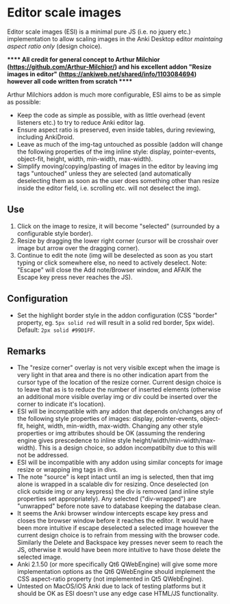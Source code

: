# Editor scale images

Editor scale images (ESI) is a minimal pure JS (i.e. no jquery etc.) implementation to allow scaling images in the Anki Desktop editor _maintaing aspect ratio only_ (design choice).

**\*\*\*\* All credit for general concept to Arthur Milchior (https://github.com/Arthur-Milchior/) and his excellent addon "Resize images in editor" (https://ankiweb.net/shared/info/1103084694) however all code written from scratch \*\*\*\***

Arthur Milchiors addon is much more configurable, ESI aims to be as simple as possible:
- Keep the code as simple as possible, with as little overhead (event listeners etc.) to try to reduce Anki editor lag.
- Ensure aspect ratio is preserved, even inside tables, during reviewing, including AnkiDroid.
- Leave as much of the img-tag untouched as possible (addon will change the following properties of the img inline style: display, pointer-events, object-fit, height, width, min-width, max-width).
- Simplify moving/copying/pasting of images in the editor by leaving img tags "untouched" unless they are selected (and automatically deselecting them as soon as the user does something other than resize inside the editor field, i.e. scrolling etc. will not deselect the img).

## Use
1. Click on the image to resize, it will become "selected" (surrounded by a configurable style border).
2. Resize by dragging the lower right corner (cursor will be crosshair over image but arrow over the dragging corner).
3. Continue to edit the note (img will be deselected as soon as you start typing or click somewhere else, no need to actively deselect. Note: "Escape" will close the Add note/Browser window, and AFAIK the Escape key press never reaches the JS).

## Configuration
- Set the highlight border style in the addon configuration (CSS "border" property, eg. `5px solid red` will result in a solid red border, 5px wide). Default: `2px solid #99D1FF`.

## Remarks
- The "resize corner" overlay is not very visible except when the image is very light in that area and there is no other indication apart from the cursor type of the location of the resize corner. Current design choice is to leave that as is to reduce the number of inserted elements (otherwise an additional more visible overlay img or div could be inserted over the corner to indicate it's location).
- ESI will be incompatible with any addon that depends on/changes any of the following style properties of images: display, pointer-events, object-fit, height, width, min-width, max-width. Changing any other style properties or img attributes should be OK (assuming the rendering engine gives prescedence to inline style height/width/min-width/max-width). This is a design choice, so addon incompatibilty due to this will not be addressed.
- ESI will be incompatible with any addon using similar concepts for image resize or wrapping img tags in divs.
- The note "source" is kept intact until an img is selected, then that img alone is wrapped in a scalable div for resizing. Once deselected (on click outside img or any keypress) the div is removed (and inline style properties set appropriately). Any selected ("div-wrapped") are "unwrapped" before note save to database keeping the database clean.
- It seems the Anki browser window intercepts escape key press and closes the browser window before it reaches the editor. It would have been more intuitive if escape deselected a selected image however the current design choice is to refrain from messing with the browser code. Similarly the Delete and Backspace key presses never seem to reach the JS, otherwise it would have been more intuitive to have those delete the selected image.
- Anki 2.1.50 (or more specifically Qt6 QWebEngine) will give some more implementation options as the Qt6 QWebEngine should implement the CSS aspect-ratio property (not implemented in Qt5 QWebEngine).
- Untested on MacOS/iOS Anki due to lack of testing platforms but it should be OK as ESI doesn't use any edge case HTML/JS functionality.
